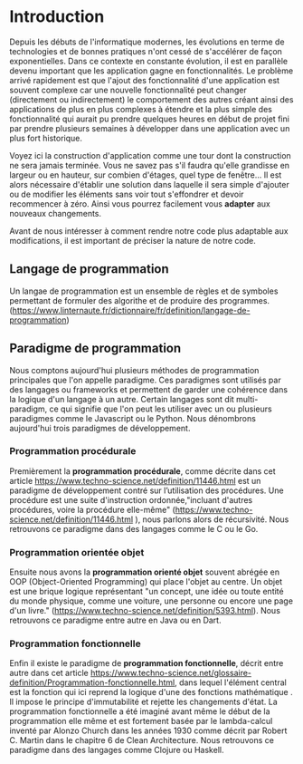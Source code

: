 # Introduction

Depuis les débuts de l'informatique modernes, les évolutions en terme de technologies et de bonnes pratiques n'ont cessé de s'accélérer de façon exponentielles. Dans ce contexte en constante évolution, il est en parallèle devenu important que les application gagne en fonctionnalités. Le problème arrivé rapidement est que l'ajout des fonctionnalité d'une application est souvent complexe car une nouvelle fonctionnalité peut changer (directement ou indirectement) le comportement des autres créant ainsi des applications de plus en plus complexes à étendre et la plus simple des fonctionnalité qui aurait pu prendre quelques heures en début de projet fini par prendre plusieurs semaines à développer dans une application avec un plus fort historique. 

Voyez ici la construction d'application comme une tour dont la construction ne sera jamais terminée. Vous ne savez pas s'il faudra qu'elle grandisse en largeur ou en hauteur, sur combien d'étages, quel type de fenêtre... Il est alors nécessaire d'établir une solution dans laquelle il sera simple d'ajouter ou de modifier les éléments sans voir tout s'effondrer et devoir recommencer à zéro. Ainsi vous pourrez facilement vous **adapter** aux nouveaux changements.

Avant de nous intéresser à comment rendre notre code plus adaptable aux modifications, il est important de préciser la nature de notre code.

## Langage de programmation
Un langae de programmation est un ensemble de règles et de symboles permettant de formuler des algorithe et de produire des programmes. (https://www.linternaute.fr/dictionnaire/fr/definition/langage-de-programmation)

## Paradigme de programmation
Nous comptons aujourd'hui plusieurs méthodes de programmation principales que l'on appelle paradigme. Ces paradigmes sont utilisés par des langages ou frameworks et permettent de garder une cohérence dans la logique d'un langage à un autre. Certain langages sont dit multi-paradigm, ce qui signifie que l'on peut les utiliser avec un ou plusieurs paradigmes comme le Javascript ou le Python. Nous dénombrons aujourd'hui trois paradigmes de développement. 

### Programmation procédurale

Premièrement la **programmation procédurale**, comme décrite dans cet article https://www.techno-science.net/definition/11446.html est un paradigme de développement contré sur l’utilisation des procédures. Une procédure est une suite d'instruction ordonnée,"incluant d'autres procédures, voire la procédure elle-même" (https://www.techno-science.net/definition/11446.html ), nous parlons alors de récursivité. Nous retrouvons ce paradigme dans des langages comme le C ou le Go.

### Programmation orientée objet

Ensuite nous avons la **programmation orienté objet** souvent abrégée en OOP (Object-Oriented Programming) qui place l'objet au centre. Un objet est une brique logique représentant "un concept, une idée ou toute entité du monde physique, comme une voiture, une personne ou encore une page d'un livre." (https://www.techno-science.net/definition/5393.html). Nous retrouvons ce paradigme entre autre en Java ou en Dart.

### Programmation fonctionnelle

Enfin il existe le paradigme de **programmation fonctionnelle**, décrit entre autre dans cet article https://www.techno-science.net/glossaire-definition/Programmation-fonctionnelle.html, dans lequel l'élément central est la fonction qui ici reprend la logique d'une des fonctions mathématique . Il impose le principe d'immutabilité et rejette les changements d'état. La programmation fonctionnelle a été imaginé avant même le début de la programmation elle même et est fortement basée par le lambda-calcul inventé par Alonzo Church dans les années 1930 comme décrit par Robert C. Martin dans le chapitre 6 de Clean Architecture. Nous retrouvons ce paradigme dans des langages comme Clojure ou Haskell.



